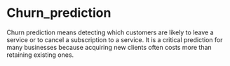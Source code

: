 # Churn_prediction
Churn prediction means detecting which customers are likely to leave a service or to cancel a subscription to a service. It is a critical prediction for many businesses because acquiring new clients often costs more than retaining existing ones.
